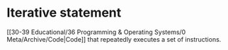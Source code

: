 
# Iterative statement

[[30-39 Educational/36 Programming & Operating Systems/0 Meta/Archive/Code|Code]] that repeatedly executes a set of instructions.